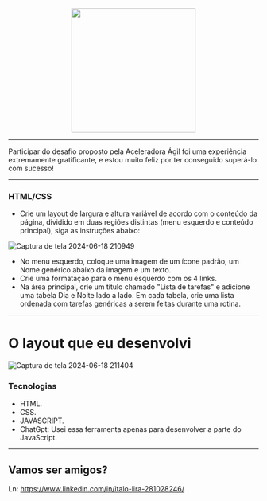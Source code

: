 <div align="center">
<img src="https://github.com/Italoliraa/Desafio-ProcSeletivo/assets/143004026/0b9aafcd-7f3b-4b28-9922-2b91ac0e8e8e)" width="250px">
</div>

---

Participar do desafio proposto pela Aceleradora Ágil foi uma experiência extremamente gratificante, e estou muito feliz por ter conseguido superá-lo com sucesso!

---

### HTML/CSS
* Crie um layout de largura e altura variável de acordo com o conteúdo da página, dividido em duas
regiões distintas (menu esquerdo e conteúdo principal), siga as instruções abaixo:

![Captura de tela 2024-06-18 210949](https://github.com/Italoliraa/Desafio-ProcSeletivo/assets/143004026/ed14ff60-68a9-4436-bcdf-fd8fe6a3c6c5)

* No menu esquerdo, coloque uma imagem de um ícone padrão, um Nome genérico abaixo da imagem e
um texto.
* Crie uma formatação para o menu esquerdo com os 4 links.
* Na área principal, crie um título chamado "Lista de tarefas" e adicione uma tabela Dia e Noite
lado a lado. Em cada tabela, crie uma lista ordenada com tarefas genéricas a serem feitas
durante uma rotina.
---

# O layout que eu desenvolvi

![Captura de tela 2024-06-18 211404](https://github.com/Italoliraa/Desafio-ProcSeletivo/assets/143004026/724777f5-3bb7-4868-9aa8-d3a8515336c4)

### Tecnologias
* HTML.
* CSS.
* JAVASCRIPT.
* ChatGpt: Usei essa ferramenta apenas para desenvolver a parte do JavaScript.
---
## Vamos ser amigos?
Ln: https://www.linkedin.com/in/italo-lira-281028246/
